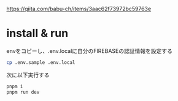 
https://qiita.com/babu-ch/items/3aac62f73972bc59763e

# install & run

envをコピーし、.env.localに自分のFIREBASEの認証情報を設定する

```sh
cp .env.sample .env.local
```

次に以下実行する
```sh
pnpm i
pnpm run dev
```
